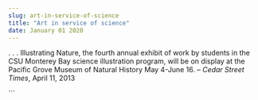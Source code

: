```yaml
---
slug: art-in-service-of-science
title: "Art in service of science"
date: January 01 2020
---
```


 
<p>
  . . . Illustrating Nature, the fourth annual exhibit of work by students in
  the CSU Monterey Bay science illustration program, will be on display at the
  Pacific Grove Museum of Natural History May 4-June 16. –
  <em>Cedar Street Times</em>, April 11, 2013
</p>
```
